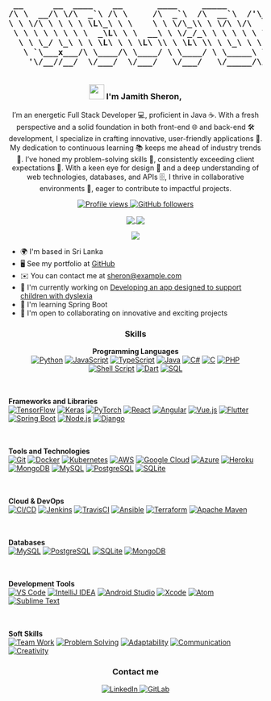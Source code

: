 <h3 align="center">

<pre> 
 __      __  ____    __       ____     _____            ____      
/\ \  __/\ \/\  _`\ /\ \     /\  _`\  /\  __`\  /'\_/`\/\  _`\    
\ \ \/\ \ \ \ \ \L\_\ \ \    \ \ \/\_\\ \ \/\ \/\      \ \ \L\_\  
 \ \ \ \ \ \ \ \  _\L\ \ \  __\ \ \/_/_\ \ \ \ \ \ \__\ \ \  _\L  
  \ \ \_/ \_\ \ \ \L\ \ \ \L\ \\ \ \L\ \\ \ \_\ \ \ \_/\ \ \ \L\ \
   \ `\___x___/\ \____/\ \____/ \ \____/ \ \_____\ \_\\ \_\ \____/
    '\/__//__/  \/___/  \/___/   \/___/   \/_____/\/_/ \/_/\/___/ 
 
</pre>

<img src="https://user-images.githubusercontent.com/18350557/176309783-0785949b-9127-417c-8b55-ab5a4333674e.gif" width="30"/>                                                           
   I'm Jamith Sheron,
</h3>

<p align="center">
 I’m an energetic Full Stack Developer 💻, proficient in Java ☕. With a fresh perspective and a solid foundation in both front-end 🌐 and back-end 🛠️ development, I specialize in crafting innovative, user-friendly applications 📱. My dedication to continuous learning 📚 keeps me ahead of industry trends 🚀. I’ve honed my problem-solving skills 🧠, consistently exceeding client expectations 🌟. With a keen eye for design 🎨 and a deep understanding of web technologies, databases, and APIs 🗄️, I thrive in collaborative environments 🤝, eager to contribute to impactful projects.
</p>

<p align="center">
  <a href="https://www.github.com/sheronfdo" target="_blank" rel="noreferrer">
    <img src="https://img.shields.io/github/followers/sheronfdo?label=Profile%20views&style=for-the-badge&color=0891b2&labelColor=1c1917" alt="Profile views" />
  </a>
  <a href="https://www.github.com/sheronfdo" target="_blank" rel="noreferrer">
    <img src="https://img.shields.io/github/followers/sheronfdo?logo=github&style=for-the-badge&color=0891b2&labelColor=1c1917" alt="GitHub followers" />
  </a>
</p>

<p align="center">
  <a href="https://github.com/sheronfdo" target="_blank">
    <img src="https://github-readme-streak-stats.herokuapp.com/?user=sheronfdo&theme=radical&hide_border=true" style="vertical-align: middle; background: transparent;"/>
  </a>
  <a href="https://github.com/sheronfdo" target="_blank">
    <img src="https://github-readme-stats.vercel.app/api?username=sheronfdo&theme=radical&show_icons=true&hide_border=true&count_private=true" style="vertical-align: middle; background: transparent;"/>
  </a>
</p>

<p align="center">
  <a href="https://github.com/sheronfdo" target="_blank">
    <img src="https://github-readme-stats.vercel.app/api/top-langs/?username=sheronfdo&theme=radical&show_icons=true&hide_border=true&layout=compact" style="vertical-align: middle; background: transparent;"/>
  </a>
</p>

<ul>
  <li>🌍 I'm based in Sri Lanka</li>
  <li>🖥️ See my portfolio at <a href="http://github.com/sheronfdo" target="_blank" rel="noreferrer">GitHub</a></li>
  <li>✉️ You can contact me at <a href="mailto:sheron@example.com">sheron@example.com</a></li>
  <li>🚀 I'm currently working on <a href="http://github.com/sheronfdo" target="_blank" rel="noreferrer">Developing an app designed to support children with dyslexia</a></li>
  <li>🧠 I'm learning Spring Boot</li>
  <li>🤝 I'm open to collaborating on innovative and exciting projects</li>
</ul>

<h3 align="center">Skills</h3>

<p align="center">
  <strong>Programming Languages</strong><br/>
  <a href="https://img.shields.io/badge/Python-%2314354C.svg?style=flat-square&logo=python&logoColor=white" target="_blank"><img src="https://img.shields.io/badge/Python-%2314354C.svg?style=flat-square&logo=python&logoColor=white" alt="Python"></a>
  <a href="https://img.shields.io/badge/JavaScript-%23323330.svg?style=flat-square&logo=javascript&logoColor=white" target="_blank"><img src="https://img.shields.io/badge/JavaScript-%23323330.svg?style=flat-square&logo=javascript&logoColor=white" alt="JavaScript"></a>
  <a href="https://img.shields.io/badge/TypeScript-%232B7489.svg?style=flat-square&logo=typescript&logoColor=white" target="_blank"><img src="https://img.shields.io/badge/TypeScript-%232B7489.svg?style=flat-square&logo=typescript&logoColor=white" alt="TypeScript"></a>
  <a href="https://img.shields.io/badge/Java-%234F5B93.svg?style=flat-square&logo=java&logoColor=white" target="_blank"><img src="https://img.shields.io/badge/Java-%234F5B93.svg?style=flat-square&logo=java&logoColor=white" alt="Java"></a>
  <a href="https://img.shields.io/badge/C%23-%23239120.svg?style=flat-square&logo=c-sharp&logoColor=white" target="_blank"><img src="https://img.shields.io/badge/C%23-%23239120.svg?style=flat-square&logo=c-sharp&logoColor=white" alt="C#"></a>
  <a href="https://img.shields.io/badge/C-%2300599C.svg?style=flat-square&logo=c&logoColor=white" target="_blank"><img src="https://img.shields.io/badge/C-%2300599C.svg?style=flat-square&logo=c&logoColor=white" alt="C"></a>
  <a href="https://img.shields.io/badge/PHP-%23777BB4.svg?style=flat-square&logo=php&logoColor=white" target="_blank"><img src="https://img.shields.io/badge/PHP-%23777BB4.svg?style=flat-square&logo=php&logoColor=white" alt="PHP"></a>
  <a href="https://img.shields.io/badge/Shell_Script-%23121011.svg?style=flat-square&logo=gnu-bash&logoColor=white" target="_blank"><img src="https://img.shields.io/badge/Shell_Script-%23121011.svg?style=flat-square&logo=gnu-bash&logoColor=white" alt="Shell Script"></a>
  <a href="https://img.shields.io/badge/Dart-%230175C2.svg?style=flat-square&logo=dart&logoColor=white" target="_blank"><img src="https://img.shields.io/badge/Dart-%230175C2.svg?style=flat-square&logo=dart&logoColor=white" alt="Dart"></a>
  <a href="https://img.shields.io/badge/SQL-%234479A1.svg?style=flat-square&logo=postgresql&logoColor=white" target="_blank"><img src="https://img.shields.io/badge/SQL-%234479A1.svg?style=flat-square&logo=postgresql&logoColor=white" alt="SQL"></a>

  <br/><br/>
  <strong>Frameworks and Libraries</strong><br/>
  <a href="https://img.shields.io/badge/TensorFlow-%23FF6F00.svg?style=flat-square&logo=tensorflow&logoColor=white" target="_blank"><img src="https://img.shields.io/badge/TensorFlow-%23FF6F00.svg?style=flat-square&logo=tensorflow&logoColor=white" alt="TensorFlow"></a>
  <a href="https://img.shields.io/badge/Keras-%23D00000.svg?style=flat-square&logo=keras&logoColor=white" target="_blank"><img src="https://img.shields.io/badge/Keras-%23D00000.svg?style=flat-square&logo=keras&logoColor=white" alt="Keras"></a>
  <a href="https://img.shields.io/badge/PyTorch-%23EE4C2C.svg?style=flat-square&logo=pytorch&logoColor=white" target="_blank"><img src="https://img.shields.io/badge/PyTorch-%23EE4C2C.svg?style=flat-square&logo=pytorch&logoColor=white" alt="PyTorch"></a>
  <a href="https://img.shields.io/badge/React-%2328232A.svg?style=flat-square&logo=react&logoColor=61DAFB" target="_blank"><img src="https://img.shields.io/badge/React-%2328232A.svg?style=flat-square&logo=react&logoColor=61DAFB" alt="React"></a>
  <a href="https://img.shields.io/badge/Angular-%23DD0031.svg?style=flat-square&logo=angular&logoColor=white" target="_blank"><img src="https://img.shields.io/badge/Angular-%23DD0031.svg?style=flat-square&logo=angular&logoColor=white" alt="Angular"></a>
  <a href="https://img.shields.io/badge/Vue.js-%234FC08D.svg?style=flat-square&logo=vue.js&logoColor=white" target="_blank"><img src="https://img.shields.io/badge/Vue.js-%234FC08D.svg?style=flat-square&logo=vue.js&logoColor=white" alt="Vue.js"></a>
  <a href="https://img.shields.io/badge/Flutter-%230256AB.svg?style=flat-square&logo=flutter&logoColor=white" target="_blank"><img src="https://img.shields.io/badge/Flutter-%230256AB.svg?style=flat-square&logo=flutter&logoColor=white" alt="Flutter"></a>
  <a href="https://img.shields.io/badge/Spring_Boot-%236DB33F.svg?style=flat-square&logo=springboot&logoColor=white" target="_blank"><img src="https://img.shields.io/badge/Spring_Boot-%236DB33F.svg?style=flat-square&logo=springboot&logoColor=white" alt="Spring Boot"></a>
  <a href="https://img.shields.io/badge/Node.js-%23339933.svg?style=flat-square&logo=node.js&logoColor=white" target="_blank"><img src="https://img.shields.io/badge/Node.js-%23339933.svg?style=flat-square&logo=node.js&logoColor=white" alt="Node.js"></a>
  <a href="https://img.shields.io/badge/Django-%23092E20.svg?style=flat-square&logo=django&logoColor=white" target="_blank"><img src="https://img.shields.io/badge/Django-%23092E20.svg?style=flat-square&logo=django&logoColor=white" alt="Django"></a>

  <br/><br/>
  <strong>Tools and Technologies</strong><br/>
  <a href="https://img.shields.io/badge/Git-%23F05032.svg?style=flat-square&logo=git&logoColor=white" target="_blank"><img src="https://img.shields.io/badge/Git-%23F05032.svg?style=flat-square&logo=git&logoColor=white" alt="Git"></a>
  <a href="https://img.shields.io/badge/Docker-%230db7ed.svg?style=flat-square&logo=docker&logoColor=white" target="_blank"><img src="https://img.shields.io/badge/Docker-%230db7ed.svg?style=flat-square&logo=docker&logoColor=white" alt="Docker"></a>
  <a href="https://img.shields.io/badge/Kubernetes-%23326ce5.svg?style=flat-square&logo=kubernetes&logoColor=white" target="_blank"><img src="https://img.shields.io/badge/Kubernetes-%23326ce5.svg?style=flat-square&logo=kubernetes&logoColor=white" alt="Kubernetes"></a>
  <a href="https://img.shields.io/badge/AWS-%23FF9900.svg?style=flat-square&logo=amazonaws&logoColor=white" target="_blank"><img src="https://img.shields.io/badge/AWS-%23FF9900.svg?style=flat-square&logo=amazonaws&logoColor=white" alt="AWS"></a>
  <a href="https://img.shields.io/badge/Google_Cloud-%234285F4.svg?style=flat-square&logo=google-cloud&logoColor=white" target="_blank"><img src="https://img.shields.io/badge/Google_Cloud-%234285F4.svg?style=flat-square&logo=google-cloud&logoColor=white" alt="Google Cloud"></a>
  <a href="https://img.shields.io/badge/Azure-%2309A1E3.svg?style=flat-square&logo=microsoftazure&logoColor=white" target="_blank"><img src="https://img.shields.io/badge/Azure-%2309A1E3.svg?style=flat-square&logo=microsoftazure&logoColor=white" alt="Azure"></a>
  <a href="https://img.shields.io/badge/Heroku-%2343007C.svg?style=flat-square&logo=heroku&logoColor=white" target="_blank"><img src="https://img.shields.io/badge/Heroku-%2343007C.svg?style=flat-square&logo=heroku&logoColor=white" alt="Heroku"></a>
  <a href="https://img.shields.io/badge/MongoDB-%2347A248.svg?style=flat-square&logo=mongodb&logoColor=white" target="_blank"><img src="https://img.shields.io/badge/MongoDB-%2347A248.svg?style=flat-square&logo=mongodb&logoColor=white" alt="MongoDB"></a>
  <a href="https://img.shields.io/badge/MySQL-%234479A1.svg?style=flat-square&logo=mysql&logoColor=white" target="_blank"><img src="https://img.shields.io/badge/MySQL-%234479A1.svg?style=flat-square&logo=mysql&logoColor=white" alt="MySQL"></a>
  <a href="https://img.shields.io/badge/PostgreSQL-%23316192.svg?style=flat-square&logo=postgresql&logoColor=white" target="_blank"><img src="https://img.shields.io/badge/PostgreSQL-%23316192.svg?style=flat-square&logo=postgresql&logoColor=white" alt="PostgreSQL"></a>
  <a href="https://img.shields.io/badge/SQLite-%2307405f.svg?style=flat-square&logo=sqlite&logoColor=white" target="_blank"><img src="https://img.shields.io/badge/SQLite-%2307405f.svg?style=flat-square&logo=sqlite&logoColor=white" alt="SQLite"></a>

  <br/><br/>
  <strong>Cloud & DevOps</strong><br/>
  <a href="https://img.shields.io/badge/CI%2FCD-%23F7DF1C.svg?style=flat-square&logo=circleci&logoColor=white" target="_blank"><img src="https://img.shields.io/badge/CI%2FCD-%23F7DF1C.svg?style=flat-square&logo=circleci&logoColor=white" alt="CI/CD"></a>
  <a href="https://img.shields.io/badge/Jenkins-%23D24939.svg?style=flat-square&logo=jenkins&logoColor=white" target="_blank"><img src="https://img.shields.io/badge/Jenkins-%23D24939.svg?style=flat-square&logo=jenkins&logoColor=white" alt="Jenkins"></a>
  <a href="https://img.shields.io/badge/TravisCI-%233B4B67.svg?style=flat-square&logo=travis-ci&logoColor=white" target="_blank"><img src="https://img.shields.io/badge/TravisCI-%233B4B67.svg?style=flat-square&logo=travis-ci&logoColor=white" alt="TravisCI"></a>
  <a href="https://img.shields.io/badge/Ansible-%23276DC3.svg?style=flat-square&logo=ansible&logoColor=white" target="_blank"><img src="https://img.shields.io/badge/Ansible-%23276DC3.svg?style=flat-square&logo=ansible&logoColor=white" alt="Ansible"></a>
  <a href="https://img.shields.io/badge/Terraform-%23634F31.svg?style=flat-square&logo=terraform&logoColor=white" target="_blank"><img src="https://img.shields.io/badge/Terraform-%23634F31.svg?style=flat-square&logo=terraform&logoColor=white" alt="Terraform"></a>
  <a href="https://img.shields.io/badge/Apache_%20Maven-%236C1F1F.svg?style=flat-square&logo=apache-maven&logoColor=white" target="_blank"><img src="https://img.shields.io/badge/Apache_%20Maven-%236C1F1F.svg?style=flat-square&logo=apache-maven&logoColor=white" alt="Apache Maven"></a>

  <br/><br/>
  <strong>Databases</strong><br/>
  <a href="https://img.shields.io/badge/MySQL-%234479A1.svg?style=flat-square&logo=mysql&logoColor=white" target="_blank"><img src="https://img.shields.io/badge/MySQL-%234479A1.svg?style=flat-square&logo=mysql&logoColor=white" alt="MySQL"></a>
  <a href="https://img.shields.io/badge/PostgreSQL-%23316192.svg?style=flat-square&logo=postgresql&logoColor=white" target="_blank"><img src="https://img.shields.io/badge/PostgreSQL-%23316192.svg?style=flat-square&logo=postgresql&logoColor=white" alt="PostgreSQL"></a>
  <a href="https://img.shields.io/badge/SQLite-%2307405f.svg?style=flat-square&logo=sqlite&logoColor=white" target="_blank"><img src="https://img.shields.io/badge/SQLite-%2307405f.svg?style=flat-square&logo=sqlite&logoColor=white" alt="SQLite"></a>
  <a href="https://img.shields.io/badge/MongoDB-%2347A248.svg?style=flat-square&logo=mongodb&logoColor=white" target="_blank"><img src="https://img.shields.io/badge/MongoDB-%2347A248.svg?style=flat-square&logo=mongodb&logoColor=white" alt="MongoDB"></a>

  <br/><br/>
  <strong>Development Tools</strong><br/>
  <a href="https://img.shields.io/badge/Visual_Studio_Code-%23007ACC.svg?style=flat-square&logo=visual-studio-code&logoColor=white" target="_blank"><img src="https://img.shields.io/badge/Visual_Studio_Code-%23007ACC.svg?style=flat-square&logo=visual-studio-code&logoColor=white" alt="VS Code"></a>
  <a href="https://img.shields.io/badge/IntelliJ_IDEA-%231572B6.svg?style=flat-square&logo=intellij-idea&logoColor=white" target="_blank"><img src="https://img.shields.io/badge/IntelliJ_IDEA-%231572B6.svg?style=flat-square&logo=intellij-idea&logoColor=white" alt="IntelliJ IDEA"></a>
  <a href="https://img.shields.io/badge/Android_Studio-%233DDC84.svg?style=flat-square&logo=android-studio&logoColor=white" target="_blank"><img src="https://img.shields.io/badge/Android_Studio-%233DDC84.svg?style=flat-square&logo=android-studio&logoColor=white" alt="Android Studio"></a>
  <a href="https://img.shields.io/badge/Xcode-%23000000.svg?style=flat-square&logo=xcode&logoColor=white" target="_blank"><img src="https://img.shields.io/badge/Xcode-%23000000.svg?style=flat-square&logo=xcode&logoColor=white" alt="Xcode"></a>
  <a href="https://img.shields.io/badge/Atom-%232C6B84.svg?style=flat-square&logo=atom&logoColor=white" target="_blank"><img src="https://img.shields.io/badge/Atom-%232C6B84.svg?style=flat-square&logo=atom&logoColor=white" alt="Atom"></a>
  <a href="https://img.shields.io/badge/Sublime_Text-%235C2D91.svg?style=flat-square&logo=sublime-text&logoColor=white" target="_blank"><img src="https://img.shields.io/badge/Sublime_Text-%235C2D91.svg?style=flat-square&logo=sublime-text&logoColor=white" alt="Sublime Text"></a>
  
  <br/><br/>
  <strong>Soft Skills</strong><br/>
  <a href="https://img.shields.io/badge/Team_Work-%23FF6F61.svg?style=flat-square&logo=teamwork&logoColor=white" target="_blank"><img src="https://img.shields.io/badge/Team_Work-%23FF6F61.svg?style=flat-square&logo=teamwork&logoColor=white" alt="Team Work"></a>
  <a href="https://img.shields.io/badge/Problem_Solving-%236FAF00.svg?style=flat-square&logo=problem-solving&logoColor=white" target="_blank"><img src="https://img.shields.io/badge/Problem_Solving-%236FAF00.svg?style=flat-square&logo=problem-solving&logoColor=white" alt="Problem Solving"></a>
  <a href="https://img.shields.io/badge/Adaptability-%23F39C12.svg?style=flat-square&logo=adaptability&logoColor=white" target="_blank"><img src="https://img.shields.io/badge/Adaptability-%23F39C12.svg?style=flat-square&logo=adaptability&logoColor=white" alt="Adaptability"></a>
  <a href="https://img.shields.io/badge/Communication-%23E74C3C.svg?style=flat-square&logo=communication&logoColor=white" target="_blank"><img src="https://img.shields.io/badge/Communication-%23E74C3C.svg?style=flat-square&logo=communication&logoColor=white" alt="Communication"></a>
  <a href="https://img.shields.io/badge/Creativity-%23E67E22.svg?style=flat-square&logo=creativity&logoColor=white" target="_blank"><img src="https://img.shields.io/badge/Creativity-%23E67E22.svg?style=flat-square&logo=creativity&logoColor=white" alt="Creativity"></a>
</p>

<h3 align="center" >Contact me</h3>
<p align="center">
  <a href="https://www.linkedin.com/in/jamith-sheron-0a760b20b" target="_blank" rel="noreferrer">
    <img src="https://img.shields.io/badge/LinkedIn-Jamith%20Sheron-%230A66C2.svg?style=flat-square&logo=linkedin&logoColor=white" alt="LinkedIn" />
  </a>
  <a href="https://gitlab.com/jamith-sheron" target="_blank" rel="noreferrer">
    <img src="https://img.shields.io/badge/GitLab-Jamith%20Sheron-%23FC6D26.svg?style=flat-square&logo=gitlab&logoColor=white" alt="GitLab" />
  </a>
</p>
